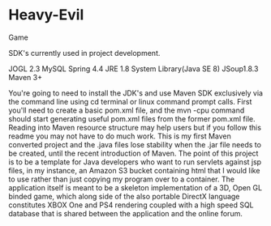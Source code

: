 # Heavy-Evil
Game


SDK's currently used in project development.

JOGL 2.3
MySQL
Spring 4.4
JRE 1.8 System Library(Java SE 8)
JSoup1.8.3
Maven 3+

You're going to need to install the JDK's and use Maven SDK exclusively via the command line using cd terminal or linux command prompt calls. First you'll need to create a basic pom.xml file, and the mvn -cpu command should start generating useful pom.xml files from the former pom.xml file. Reading into Maven resource structure may help users but if you follow this readme you may not have to do much work. This is my first Maven converted project and the .java files lose stability when the .jar file needs to be created, until the recent introduction of Maven. The point of this project is to be a template for Java developers who want to run servlets against jsp files, in my instance, an Amazon S3 bucket containing html that I would like to use rather than just copying my program over to a container. The application itself is meant to be a skeleton implementation of a 3D, Open GL binded game, which along side of the also portable DirectX language constitutes XBOX One and PS4 rendering coupled with a high speed SQL database that is shared between the application and the online forum. 

